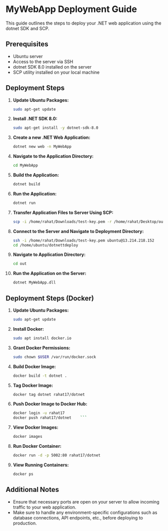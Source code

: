 # MyWebApp Deployment Guide

This guide outlines the steps to deploy your .NET web application using the dotnet SDK and SCP.

## Prerequisites

- Ubuntu server
- Access to the server via SSH
- dotnet SDK 8.0 installed on the server
- SCP utility installed on your local machine

## Deployment Steps

1. **Update Ubuntu Packages:**

   ```bash
   sudo apt-get update
   ```

2. **Install .NET SDK 8.0:**

   ```bash
   sudo apt-get install -y dotnet-sdk-8.0
   ```

3. **Create a new .NET Web Application:**

   ```bash
   dotnet new web -n MyWebApp
   ```

4. **Navigate to the Application Directory:**

   ```bash
   cd MyWebApp
   ```

5. **Build the Application:**

   ```bash
   dotnet build
   ```

6. **Run the Application:**

   ```bash
   dotnet run
   ```

7. **Transfer Application Files to Server Using SCP:**

   ```bash
   scp -i /home/rahat/Downloads/test-key.pem -r /home/rahat/Desktop/out/* ubuntu@13.214.218.152:/home/ubuntu/dotnettdeploy
   ```

8. **Connect to the Server and Navigate to Deployment Directory:**

   ```bash
   ssh -i /home/rahat/Downloads/test-key.pem ubuntu@13.214.218.152
   cd /home/ubuntu/dotnettdeploy
   ```

9. **Navigate to Application Directory:**

   ```bash
   cd out
   ```

10. **Run the Application on the Server:**
    ```bash
    dotnet MyWebApp.dll
## Deployment Steps (Docker)

1. **Update Ubuntu Packages:**
    ```bash
    sudo apt-get update
    ```

2. **Install Docker:**
    ```bash
    sudo apt install docker.io
    ```

3. **Grant Docker Permissions:**
    ```bash
    sudo chown $USER /var/run/docker.sock
    ```

4. **Build Docker Image:**
    ```bash
    docker build -t dotnet .
    ```

5. **Tag Docker Image:**
    ```bash
    docker tag dotnet rahat17/dotnet
    ```

6. **Push Docker Image to Docker Hub:**
    ```bash
    docker login -u rahat17
    docker push rahat17/dotnet    ```
7. **View Docker Images:**
    ```bash
    docker images
    ```

8. **Run Docker Container:**
    ```bash
    docker run -d -p 5002:80 rahat17/dotnet
    ```

9. **View Running Containers:**
    ```bash
    docker ps
    ```
## Additional Notes

- Ensure that necessary ports are open on your server to allow incoming traffic to your web application.
- Make sure to handle any environment-specific configurations such as database connections, API endpoints, etc., before deploying to production.

